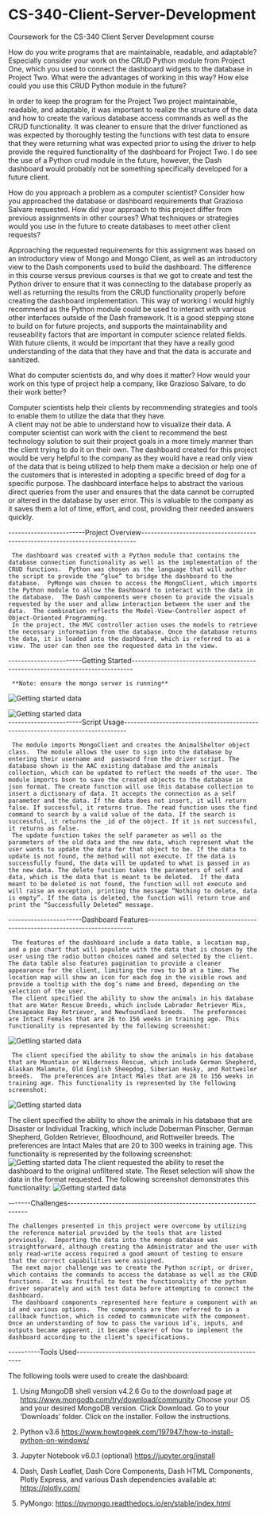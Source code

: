 # CS-340-Client-Server-Development
Coursework for the CS-340 Client Server Development course

How do you write programs that are maintainable, readable, and adaptable? Especially consider your work on the CRUD Python module from Project One,
which you used to connect the dashboard widgets to the database in Project Two. What were the advantages of working in this way? How else could
you use this CRUD Python module in the future?

In order to keep the program for the Project Two project maintainable, readable, and adaptable, it was important to realize the structure
of the data and how to create the various database access commands as well as the CRUD functionality.  It was cleaner to ensure that the
driver functioned as was expected by thoroughly testing the functions with test data to ensure that they were returning what was expected
prior to using the driver to help provide the required functionality of the dashboard for Project Two. I do see the use of a Python crud
module in the future, however, the Dash dashboard would probably not be something specifically developed for a future client. 

How do you approach a problem as a computer scientist? Consider how you approached the database or dashboard requirements that Grazioso
Salvare requested. How did your approach to this project differ from previous assignments in other courses? What techniques or strategies
would you use in the future to create databases to meet other client requests?

Approaching the requested requirements for this assignment was based on an introductory view of Mongo and Mongo Client, as well as an 
introductory view to the Dash components used to build the dashboard. The difference in this course versus previous courses is that we
got to create and test the Python driver to ensure that it was connecting to the database properly as well as returning the results 
from the CRUD functionality properly before creating the dashboard implementation. This way of working I would highly recommend as the
Python module could be used to interact with various other interfaces outside of the Dash framework. It is a good stepping stone to build
on for future projects, and supports the maintainability and reuseability factors that are important in computer science related fields. 
With future clients, it would be important that they have a really good understanding of the data that they have and that the data is 
accurate and sanitized.

What do computer scientists do, and why does it matter? How would your work on this type of project help a company, like Grazioso Salvare,
to do their work better?

Computer scientists help their clients by recommending strategies and tools to enable them to utilize the data that they have.  
A client may not be able to understand how to visualize their data. A computer scientist can work with the client to recommend 
the best technology solution to suit their project goals in a more timely manner than the client trying to do it on their own. 
The dashboard created for this project would be very helpful to the company as they would have a read only view of the data that 
is being utilized to help them make a decision or help one of the customers that is interested in adopting a specific breed of 
dog for a specific purpose. The dashboard interface helps to abstract the various direct queries from the user and ensures that
the data cannot be corrupted or altered in the database by user error. This is valuable to the company as it saves them a lot
of time, effort, and cost, providing their needed answers quickly.

------------------------Project Overview----------------------------------------------------------------------------

     The dashboard was created with a Python module that contains the database connection functionality as well as the implementation of the CRUD functions.  Python was chosen as the language that will author the script to provide the “glue” to bridge the dashboard to the database.  PyMongo was chosen to access the MongoClient, which imports the Python module to allow the Dashboard to interact with the data in the database.  The Dash components were chosen to provide the visuals requested by the user and allow interaction between the user and the data.  The combination reflects the Model-View-Controller aspect of Object-Oriented Programming. 
     In the project, the MVC controller action uses the models to retrieve the necessary information from the database. Once the database returns the data, it is loaded into the dashboard, which is referred to as a view. The user can then see the requested data in the view. 

-----------------------Getting Started------------------------------------------------------------------------------

     **Note: ensure the mongo server is running**
![Getting started data](https://github.com/vsmith6/CS-340-Client-Server-Development/blob/main/images/gettingstarted1.png "Getting Started title")

![Getting started data](https://github.com/vsmith6/CS-340-Client-Server-Development/blob/main/images/gettingstarted2.png "Getting Started title")          
-----------------------Script Usage-------------------------------------------------------------------------------

     The module imports MongoClient and creates the AnimalShelter object class.  The module allows the user to sign into the database by entering their username and  password from the driver script. The database shown is the AAC existing database and the animals collection, which can be updated to reflect the needs of the user. The module imports bson to save the created objects to the database in json format. The create function will use this database collection to insert a dictionary of data. It accepts the connection as a self parameter and the data. If the data does not insert, it will return false. If successful, it returns true. The read function uses the find command to search by a valid value of the data. If the search is successful, it returns the _id of the object. If it is not successful, it returns as false.
     The update function takes the self parameter as well as the parameters of the old data and the new data, which represent what the user wants to update the data for that object to be. If the data to update is not found, the method will not execute. If the data is successfully found, the data will be updated to what is passed in as the new data. The delete function takes the parameters of self and data, which is the data that is meant to be deleted.  If the data meant to be deleted is not found, the function will not execute and will raise an exception, printing the message “Nothing to delete, data is empty”. If the data is deleted, the function will return true and print the “Successfully Deleted” message. 

-----------------------Dashboard Features-------------------------------------------------------------------------

     The features of the dashboard include a data table, a location map, and a pie chart that will populate with the data that is chosen by the user using the radio button choices named and selected by the client. The data table also features pagination to provide a cleaner appearance for the client, limiting the rows to 10 at a time. The location map will show an icon for each dog in the visible rows and provide a tooltip with the dog’s name and breed, depending on the selection of the user.
     The client specified the ability to show the animals in his database that are Water Rescue Breeds, which include Labrador Retriever Mix, Chesapeake Bay Retriever, and Newfoundland breeds.  The preferences are Intact Females that are 26 to 156 weeks in training age. This functionality is represented by the following screenshot:

![Getting started data](https://github.com/vsmith6/CS-340-Client-Server-Development/blob/main/images/Screenshot_2022-08-13%20Dash(1).png "Getting Started title") 

     The client specified the ability to show the animals in his database that are Mountain or Wilderness Rescue, which include German Shepherd, Alaskan Malamute, Old English Sheepdog, Siberian Husky, and Rottweiler breeds.  The preferences are Intact Males that are 26 to 156 weeks in training age. This functionality is represented by the following screenshot:
 ![Getting started data](https://github.com/vsmith6/CS-340-Client-Server-Development/blob/main/images/Screenshot_2022-08-13%20Dash(2).png "Getting Started title")
 
 The client specified the ability to show the animals in his database that are Disaster or Individual Tracking, which include Doberman Pinscher, German Shepherd, Golden Retriever, Bloodhound, and Rottweiler breeds.  The preferences are Intact Males that are 20 to 300 weeks in training age. This functionality is represented by the following screenshot:
  ![Getting started data](https://github.com/vsmith6/CS-340-Client-Server-Development/blob/main/images/Screenshot_2022-08-13%20Dash(3).png "Gettinh Started title")
 The client requested the ability to reset the dashboard to the original unfiltered state.  The Reset selection will show the data in the format requested.  The following screenshot demonstrates this functionality:
 ![Getting started data](https://github.com/vsmith6/CS-340-Client-Server-Development/blob/main/images/Screenshot_2022-08-13%20Dash(4).png "Getting Started title")
     
-------Challenges-----------------------------------------------------------------

    The challenges presented in this project were overcome by utilizing the reference material provided by the tools that are listed previously.  Importing the data into the mongo database was straightforward, although creating the Administrator and the user with only read-write access required a good amount of testing to ensure that the correct capabilities were assigned.
     The next major challenge was to create the Python script, or driver, which contains the commands to access the database as well as the CRUD functions.  It was fruitful to test the functionality of the python driver separately and with test data before attempting to connect the dashboard.
     The dashboard components represented here feature a component with an id and various options.  The components are then referred to in a callback function, which is coded to communicate with the component.  Once an understanding of how to pass the various id’s, inputs, and outputs became apparent, it became clearer of how to implement the dashboard according to the client’s specifications. 


----------Tools Used------------------------------------------------------------

The following tools were used to create the dashboard:
1.	Using MongoDB shell version v4.2.6
Go to the download page at https://www.mongodb.com/try/download/community
Choose your OS and your desired MongoDB version.
Click Download.
Go to your ‘Downloads’ folder.
Click on the installer.
Follow the instructions.

2.	Python v3.6 
https://www.howtogeek.com/197947/how-to-install-python-on-windows/

3.	Jupyter Notebook v6.0.1 (optional)
https://jupyter.org/install
4.	Dash, Dash Leaflet, Dash Core Components, Dash HTML Components, Plotly Express, and various Dash dependencies available at: https://plotly.com/

5.	PyMongo: https://pymongo.readthedocs.io/en/stable/index.html





